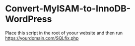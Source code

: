 # Convert-MyISAM-to-InnoDB-WordPress
Place this script in the root of yoour website and then run https://yourdomain.com/SQLfix.php
